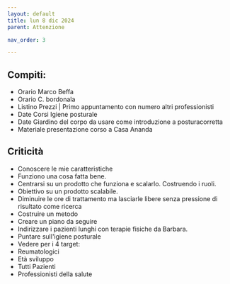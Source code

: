 ```yaml
---
layout: default
title: lun 8 dic 2024
parent: Attenzione

nav_order: 3

---
```


## Compiti:

- Orario Marco Beffa
- Orario C. bordonala
- Listino Prezzi | Primo appuntamento con numero altri professionisti
- Date Corsi Igiene posturale
- Date Giardino del corpo da usare come introduzione a posturacorretta
- Materiale presentazione corso a Casa Ananda

## Criticità 

- Conoscere le mie caratteristiche
- Funziono una cosa fatta bene.
- Centrarsi su un prodotto che funziona e scalarlo. Costruendo i ruoli.
- Obiettivo su un prodotto scalabile. 
- Diminuire le ore di trattamento ma lasciarle libere senza pressione di risultato come ricerca
- Costruire un metodo
- Creare un piano da seguire
- Indirizzare i pazienti lunghi con terapie fisiche da Barbara.
- Puntare sull'igiene posturale
- Vedere per i 4 target: 
- Reumatologici
- Età sviluppo
- Tutti Pazienti 
- Professionisti della salute



